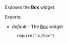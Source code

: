 Exposes the **Box** widget.

Exports:

- *default* - The [Box](/api-reference/10%20UI%20Widgets/dxBox '/Documentation/ApiReference/UI_Widgets/dxBox/') widget

        require("ui/box")
